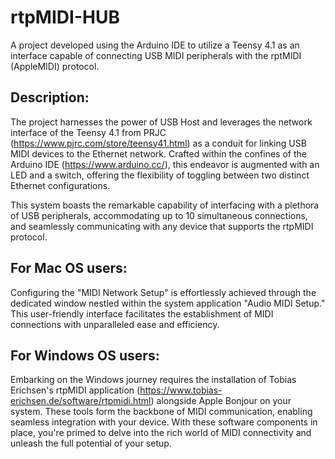 # rtpMIDI-HUB
A project developed using the Arduino IDE to utilize a Teensy 4.1 as an interface capable of connecting USB MIDI peripherals with the rptMIDI (AppleMIDI) protocol.

## Description:
The project harnesses the power of USB Host and leverages the network interface of the Teensy 4.1 from PRJC (https://www.pjrc.com/store/teensy41.html) as a conduit for linking USB MIDI devices to the Ethernet network. Crafted within the confines of the Arduino IDE (https://www.arduino.cc/), this endeavor is augmented with an LED and a switch, offering the flexibility of toggling between two distinct Ethernet configurations.

This system boasts the remarkable capability of interfacing with a plethora of USB peripherals, accommodating up to 10 simultaneous connections, and seamlessly communicating with any device that supports the rtpMIDI protocol.

## For Mac OS users:
Configuring the "MIDI Network Setup" is effortlessly achieved through the dedicated window nestled within the system application "Audio MIDI Setup." This user-friendly interface facilitates the establishment of MIDI connections with unparalleled ease and efficiency.

## For Windows OS users:
Embarking on the Windows journey requires the installation of Tobias Erichsen's rtpMIDI application (https://www.tobias-erichsen.de/software/rtpmidi.html) alongside Apple Bonjour on your system. These tools form the backbone of MIDI communication, enabling seamless integration with your device. With these software components in place, you're primed to delve into the rich world of MIDI connectivity and unleash the full potential of your setup.
